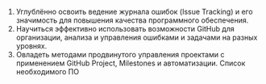 1. Углублённо освоить ведение журнала ошибок (Issue Tracking) и его
значимость для повышения качества программного обеспечения.
2. Научиться эффективно использовать возможности GitHub для
организации, анализа и управления ошибками и задачами на разных уровнях.
3. Овладеть методами продвинутого управления проектами с
применением GitHub Project, Milestones и автоматизации.
Список необходимого ПО
